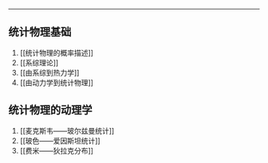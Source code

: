 

-----
## 统计物理基础
1. [[统计物理的概率描述]]
2. [[系综理论]]
3. [[由系综到热力学]]
4. [[由动力学到统计物理]]

## 统计物理的动理学
1. [[麦克斯韦——玻尔兹曼统计]]
2. [[玻色——爱因斯坦统计]]
3. [[费米——狄拉克分布]]